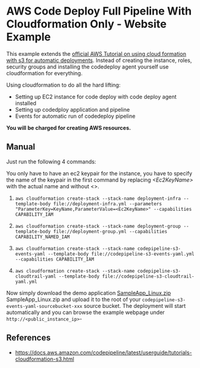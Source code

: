# AWS Code Deploy Full Pipeline With Cloudformation Only - Website Example

This example extends the 
[official AWS Tutorial on using cloud formation with s3 for automatic deployments](https://docs.aws.amazon.com/codepipeline/latest/userguide/tutorials-cloudformation-s3.html). Instead of creating the instance, roles, security groups and installing the codedeploy agent yourself use cloudformation for everything.


Using cloudformation to do all the hard lifting:
- Setting up EC2 instance for code deploy with code deploy agent installed
- Setting up codedploy application and pipeline
- Events for automatic run of codedeploy pipeline

**You will be charged for creating AWS resources.**

## Manual
Just run the following 4 commands:

You only have to have an ec2 keypair for the instance, you have to specify the name of the keypair in the first command by replacing *\<Ec2KeyName\>* with the actual name and without \<\>.

1. `aws cloudformation create-stack --stack-name deployment-infra --template-body file://deployment-infra.yml --parameters "ParameterKey=KeyName,ParameterValue=<Ec2KeyName>" --capabilities CAPABILITY_IAM`

2. `aws cloudformation create-stack --stack-name deployment-group --template-body file://deployment-group.yml --capabilities CAPABILITY_NAMED_IAM`

3. `aws cloudformation create-stack --stack-name codepipeline-s3-events-yaml --template-body file://codepipeline-s3-events-yaml.yml --capabilities CAPABILITY_IAM`

4. `aws cloudformation create-stack --stack-name codepipeline-s3-cloudtrail-yaml --template-body file://codepipeline-s3-cloudtrail-yaml.yml`

Now simply download the demo application [SampleApp_Linux.zip](https://docs.aws.amazon.com/codepipeline/latest/userguide/samples/) SampleApp_Linux.zip and upload it to the root of your  `codepipeline-s3-events-yaml-sourcebucket-xxx` source bucket. The deployment will start automatically and you can browse the example webpage under `http://<public_instance_ip>`-

## References
- https://docs.aws.amazon.com/codepipeline/latest/userguide/tutorials-cloudformation-s3.html
